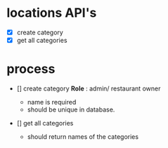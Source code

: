 # locations API's

- [X] create category
- [X] get all categories

# process

- [] create category
    **Role** : admin/ restaurant owner
    - name is required
    - should be unique in database.

- [] get all categories
    - should return names of the categories
